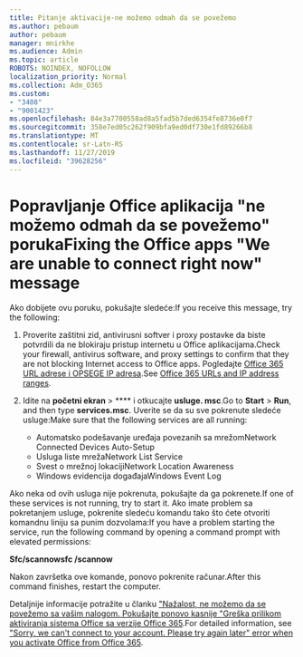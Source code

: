 ```yaml
---
title: Pitanje aktivacije-ne možemo odmah da se povežemo
ms.author: pebaum
author: pebaum
manager: mnirkhe
ms.audience: Admin
ms.topic: article
ROBOTS: NOINDEX, NOFOLLOW
localization_priority: Normal
ms.collection: Adm_O365
ms.custom:
- "3408"
- "9001423"
ms.openlocfilehash: 84e3a7700558ad8a5fad5b7ded6354fe8736e0f7
ms.sourcegitcommit: 358e7ed05c262f909bfa9ed0df730e1fd89266b8
ms.translationtype: MT
ms.contentlocale: sr-Latn-RS
ms.lasthandoff: 11/27/2019
ms.locfileid: "39628256"
---
```

# <a name="fixing-the-office-apps-we-are-unable-to-connect-right-now-message"></a><span data-ttu-id="c171b-102">Popravljanje Office aplikacija "ne možemo odmah da se povežemo" poruka</span><span class="sxs-lookup"><span data-stu-id="c171b-102">Fixing the Office apps "We are unable to connect right now" message</span></span>

<span data-ttu-id="c171b-103">Ako dobijete ovu poruku, pokušajte sledeće:</span><span class="sxs-lookup"><span data-stu-id="c171b-103">If you receive this message, try the following:</span></span>

1. <span data-ttu-id="c171b-104">Proverite zaštitni zid, antivirusni softver i proxy postavke da biste potvrdili da ne blokiraju pristup internetu u Office aplikacijama.</span><span class="sxs-lookup"><span data-stu-id="c171b-104">Check your firewall, antivirus software, and proxy settings to confirm that they are not blocking Internet access to Office apps.</span></span> <span data-ttu-id="c171b-105">Pogledajte [Office 365 URL adrese i OPSEGE IP adresa](https://docs.microsoft.com/office365/enterprise/urls-and-ip-address-ranges).</span><span class="sxs-lookup"><span data-stu-id="c171b-105">See [Office 365 URLs and IP address ranges](https://docs.microsoft.com/office365/enterprise/urls-and-ip-address-ranges).</span></span>

2. <span data-ttu-id="c171b-106">Idite na **početni ekran** > \*\*\*\* i otkucajte **usluge. msc**.</span><span class="sxs-lookup"><span data-stu-id="c171b-106">Go to **Start** > **Run**, and then type **services.msc**.</span></span> <span data-ttu-id="c171b-107">Uverite se da su sve pokrenute sledeće usluge:</span><span class="sxs-lookup"><span data-stu-id="c171b-107">Make sure that the following services are all running:</span></span>
    - <span data-ttu-id="c171b-108">Automatsko podešavanje uređaja povezanih sa mrežom</span><span class="sxs-lookup"><span data-stu-id="c171b-108">Network Connected Devices Auto-Setup</span></span>
    - <span data-ttu-id="c171b-109">Usluga liste mreža</span><span class="sxs-lookup"><span data-stu-id="c171b-109">Network List Service</span></span>
    - <span data-ttu-id="c171b-110">Svest o mrežnoj lokaciji</span><span class="sxs-lookup"><span data-stu-id="c171b-110">Network Location Awareness</span></span>
    - <span data-ttu-id="c171b-111">Windows evidencija događaja</span><span class="sxs-lookup"><span data-stu-id="c171b-111">Windows Event Log</span></span>

<span data-ttu-id="c171b-112">Ako neka od ovih usluga nije pokrenuta, pokušajte da ga pokrenete.</span><span class="sxs-lookup"><span data-stu-id="c171b-112">If one of these services is not running, try to start it.</span></span> <span data-ttu-id="c171b-113">Ako imate problem sa pokretanjem usluge, pokrenite sledeću komandu tako što ćete otvoriti komandnu liniju sa punim dozvolama:</span><span class="sxs-lookup"><span data-stu-id="c171b-113">If you have a problem starting the service, run the following command by opening a command prompt with elevated permissions:</span></span>

<span data-ttu-id="c171b-114">**Sfc/scannow**</span><span class="sxs-lookup"><span data-stu-id="c171b-114">**sfc /scannow**</span></span>

<span data-ttu-id="c171b-115">Nakon završetka ove komande, ponovo pokrenite računar.</span><span class="sxs-lookup"><span data-stu-id="c171b-115">After this command finishes, restart the computer.</span></span>

<span data-ttu-id="c171b-116">Detaljnije informacije potražite u članku ["Nažalost, ne možemo da se povežemo sa vašim nalogom. Pokušajte ponovo kasnije "Greška prilikom aktiviranja sistema Office sa verzije Office 365](https://docs.microsoft.com/office/troubleshoot/activation-installation/issue-when-activate-office-from-office-365).</span><span class="sxs-lookup"><span data-stu-id="c171b-116">For detailed information, see ["Sorry, we can't connect to your account. Please try again later" error when you activate Office from Office 365](https://docs.microsoft.com/office/troubleshoot/activation-installation/issue-when-activate-office-from-office-365).</span></span>